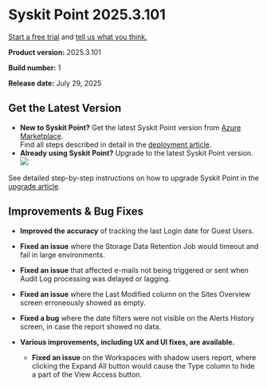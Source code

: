 ﻿---
description: This article lists improvements and bug fixes in Syskit Point version 2025.3.101
---

# Syskit Point 2025.3.101

[Start a free trial](https://www.syskit.com/products/point/free-trial/) and [tell us what you think.](https://www.syskit.com/company/contact-us/)

**Product version:** 2025.3.101

**Build number:** 1

**Release date:** July 29, 2025

## Get the Latest Version

* **New to Syskit Point?** Get the latest Syskit Point version from [Azure Marketplace](https://azuremarketplace.microsoft.com/en-us/marketplace/apps/syskitltd.syskit\_point).\
 Find all steps described in detail in the [deployment article](../../../set-up-point-enterprise/deployment/deploy-syskit-point.md).
* **Already using Syskit Point?** Upgrade to the latest Syskit Point version.\
 [![](https://aka.ms/deploytoazurebutton)](https://portal.azure.com/#create/Microsoft.Template/uri/https%3A%2F%2Fsyskitassetsstorage.blob.core.windows.net%2Fpoint%2FARMTemplates%2Fv2025-3-101%2FPointUpdateTemplate.json)

See detailed step-by-step instructions on how to upgrade Syskit Point in the [upgrade article](../../../set-up-point-enterprise/deployment/upgrade-syskit-point.md).

## Improvements & Bug Fixes

* **Improved the accuracy** of tracking the last Login date for Guest Users. 

* **Fixed an issue** where the Storage Data Retention Job would timeout and fail in large environments.

* **Fixed an issue** that affected e-mails not being triggered or sent when Audit Log processing was delayed or lagging. 

* **Fixed an issue** where the Last Modified column on the Sites Overview screen erroneously showed as empty. 

* **Fixed a bug** where the date filters were not visible on the Alerts History screen, in case the report showed no data.

* **Various improvements, including UX and UI fixes, are available.**
    * **Fixed an issue** on the Workspaces with shadow users report, where clicking the Expand All button would cause the Type column to hide a part of the View Access button. 

